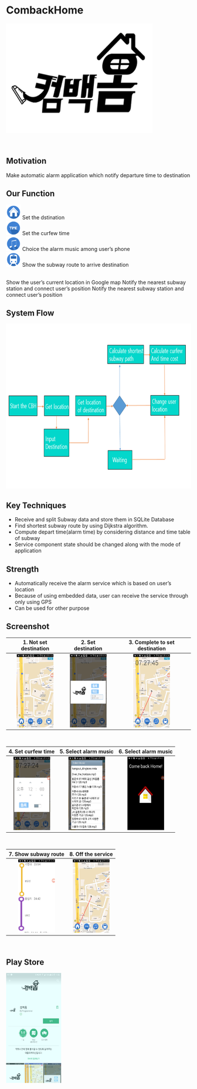# CombackHome


<img src="https://github.com/Be-Programmer/CombackHome/blob/develop/datas/log.png" width="400" height="300"> <br>

<br>

## Motivation
Make automatic alarm application which notify departure time to destination

## Our Function
<img src="https://github.com/Be-Programmer/CombackHome/blob/develop/datas/b1.png" width="40" height="40"> Set the dstination <br>
<img src="https://github.com/Be-Programmer/CombackHome/blob/develop/datas/b2.png" width="40" height="40"> Set the curfew time <br>
<img src="https://github.com/Be-Programmer/CombackHome/blob/develop/datas/b3.png" width="40" height="40"> Choice the alarm music among user’s phone <br>
<img src="https://github.com/Be-Programmer/CombackHome/blob/develop/datas/b4.png" width="40" height="40"> Show the subway route to arrive destination <br>


<br>
Show the user’s current location in Google map
Notify the nearest subway station and connect user’s position
Notify the nearest subway station and connect user’s position


## System Flow

  <img src="https://github.com/Be-Programmer/CombackHome/blob/develop/datas/system.png" width="600" height="450"> <br>
  
  
## Key Techniques

- Receive and split Subway data and store them in SQLite Database 
- Find shortest subway route by using Dijkstra algorithm.
- Compute depart time(alarm time) by considering distance and time table of subway
- Service component state should be changed along with the mode of application

## Strength

- Automatically receive the alarm service which is based on user’s location
- Because of using embedded data, user can receive the service through only using GPS  
- Can be used for other purpose


## Screenshot
<!--
<table border="1" width="450">
  <tr height="20" width = "450">
  <th width = "150"> <h2> 1. Not set destination </th>
  <th width = "150"> <h2> 2. Set destination </th>
  <th width = "150"> <h2> 3. Complete to set destination  </th>
  </tr>
  <tr height = "200">  
  <td> <img src="https://github.com/Be-Programmer/CombackHome/blob/develop/datas/d1.png" width="100" height="200"> </td>
  <td> <img src="https://github.com/Be-Programmer/CombackHome/blob/develop/datas/d2.png" width="100" height="200"> </td>
  <td> <img src="https://github.com/Be-Programmer/CombackHome/blob/develop/datas/d3.png" width="100" height="200"> </td>
  </tr>
</table>
-->

 |1. Not set destination | 2. Set destination | 3. Complete to set destination|
 |:--:|:--:|:--:|
|<img src="https://github.com/Be-Programmer/CombackHome/blob/develop/datas/d1.png" width="100" height="200">| <img src="https://github.com/Be-Programmer/CombackHome/blob/develop/datas/d2.png" width="100" height="200">| <img src="https://github.com/Be-Programmer/CombackHome/blob/develop/datas/d3.png" width="100" height="200">|

<br>

| 4. Set curfew time| 5. Select alarm music | 6. Select alarm music |
| :--:|:--:|:--:|
|<img src="https://github.com/Be-Programmer/CombackHome/blob/develop/datas/d4.png" width="100" height="200">| <img src="https://github.com/Be-Programmer/CombackHome/blob/develop/datas/d5.png" width="100" height="200">| <img src="https://github.com/Be-Programmer/CombackHome/blob/develop/datas/d6.png" width="100" height="200">|

<br>


| 7. Show subway route| 8. Off the service | 
| :--:|:--:|
|<img src="https://github.com/Be-Programmer/CombackHome/blob/develop/datas/d7.png" width="100" height="200">| <img src="https://github.com/Be-Programmer/CombackHome/blob/develop/datas/d8.png" width="100" height="200">|

<br>

## Play Store
<img src="https://github.com/Be-Programmer/CombackHome/blob/develop/datas/p1.png" width="150" height="300">






